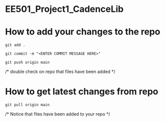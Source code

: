 # EE501_Project1_CadenceLib

# How to add your changes to the repo

```git add .```

```git commit -m "<ENTER COMMIT MESSAGE HERE>"```

```git push origin main```

/* double check on repo that files have been added */

# How to get latest changes from repo
```git pull origin main```

/* Notice that files have been added to your repo */
